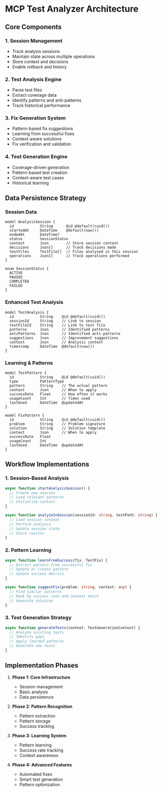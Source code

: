 # MCP Test Analyzer Architecture

## Core Components

### 1. Session Management

- Track analysis sessions
- Maintain state across multiple operations
- Store context and decisions
- Enable rollback and history

### 2. Test Analysis Engine

- Parse test files
- Extract coverage data
- Identify patterns and anti-patterns
- Track historical performance

### 3. Fix Generation System

- Pattern-based fix suggestions
- Learning from successful fixes
- Context-aware solutions
- Fix verification and validation

### 4. Test Generation Engine

- Coverage-driven generation
- Pattern-based test creation
- Context-aware test cases
- Historical learning

## Data Persistence Strategy

### Session Data

```prisma
model AnalysisSession {
  id            String      @id @default(cuid())
  startedAt     DateTime    @default(now())
  endedAt       DateTime?
  status        SessionStatus
  context       Json        // Store session context
  decisions     Json[]      // Track decisions made
  testFiles     TestFile[]  // Files analyzed in this session
  operations    Json[]      // Track operations performed
}

enum SessionStatus {
  ACTIVE
  PAUSED
  COMPLETED
  FAILED
}
```

### Enhanced Test Analysis

```prisma
model TestAnalysis {
  id            String    @id @default(cuid())
  sessionId     String    // Link to session
  testFileId    String    // Link to test file
  patterns      Json      // Identified patterns
  antiPatterns  Json      // Identified anti-patterns
  suggestions   Json      // Improvement suggestions
  context       Json      // Analysis context
  timestamp     DateTime  @default(now())
}
```

### Learning & Patterns

```prisma
model TestPattern {
  id            String    @id @default(cuid())
  type          PatternType
  pattern       String    // The actual pattern
  context       Json      // When to apply
  successRate   Float     // How often it works
  usageCount    Int       // Times used
  lastUsed      DateTime  @updatedAt
}

model FixPattern {
  id            String    @id @default(cuid())
  problem       String    // Problem signature
  solution      String    // Solution template
  context       Json      // When to apply
  successRate   Float
  usageCount    Int
  lastUsed      DateTime  @updatedAt
}
```

## Workflow Implementations

### 1. Session-Based Analysis

```typescript
async function startAnalysisSession() {
  // Create new session
  // Load relevant patterns
  // Initialize context
}

async function analyzeInSession(sessionId: string, testPath: string) {
  // Load session context
  // Perform analysis
  // Update session state
  // Store results
}
```

### 2. Pattern Learning

```typescript
async function learnFromSuccess(fix: TestFix) {
  // Extract pattern from successful fix
  // Update or create pattern
  // Update success metrics
}

async function suggestFix(problem: string, context: any) {
  // Find similar patterns
  // Rank by success rate and context match
  // Generate solution
}
```

### 3. Test Generation Strategy

```typescript
async function generateTests(context: TestGenerationContext) {
  // Analyze existing tests
  // Identify gaps
  // Apply learned patterns
  // Generate new tests
}
```

## Implementation Phases

1. **Phase 1: Core Infrastructure**

   - Session management
   - Basic analysis
   - Data persistence

2. **Phase 2: Pattern Recognition**

   - Pattern extraction
   - Pattern storage
   - Success tracking

3. **Phase 3: Learning System**

   - Pattern learning
   - Success rate tracking
   - Context awareness

4. **Phase 4: Advanced Features**
   - Automated fixes
   - Smart test generation
   - Pattern optimization
